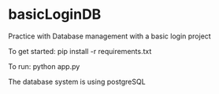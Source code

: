# basicLoginDB
 Practice with Database management with a basic login project

 To get started: pip install -r requirements.txt

 To run: python app.py

 The database system is using postgreSQL